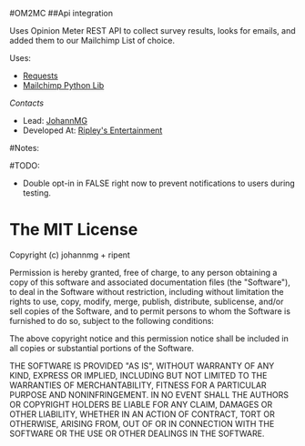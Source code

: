 #OM2MC
##Api integration

Uses Opinion Meter REST API to collect survey results, looks for emails, and added them to our Mailchimp List of choice. 


Uses: 
+ [Requests][]
+ [Mailchimp Python Lib][]



*Contacts*
+ Lead: [JohannMG][] 
+ Developed At: [Ripley's Entertainment][]


#Notes: 


#TODO: 
+ Double opt-in in FALSE right now to prevent notifications to users during testing. 



[Requests]: http://docs.python-requests.org/
[Mailchimp Python Lib]: https://bitbucket.org/mailchimp/
[JohannMG]: http://www.twitter.com/johann_mg
[Ripley's Entertainment]: http://www.ripleys.com

The MIT License
===============

Copyright (c)  johannmg + ripent

Permission is hereby granted, free of charge, to any person obtaining a copy
of this software and associated documentation files (the "Software"), to deal
in the Software without restriction, including without limitation the rights
to use, copy, modify, merge, publish, distribute, sublicense, and/or sell
copies of the Software, and to permit persons to whom the Software is
furnished to do so, subject to the following conditions:

The above copyright notice and this permission notice shall be included in
all copies or substantial portions of the Software.

THE SOFTWARE IS PROVIDED "AS IS", WITHOUT WARRANTY OF ANY KIND, EXPRESS OR
IMPLIED, INCLUDING BUT NOT LIMITED TO THE WARRANTIES OF MERCHANTABILITY,
FITNESS FOR A PARTICULAR PURPOSE AND NONINFRINGEMENT. IN NO EVENT SHALL THE
AUTHORS OR COPYRIGHT HOLDERS BE LIABLE FOR ANY CLAIM, DAMAGES OR OTHER
LIABILITY, WHETHER IN AN ACTION OF CONTRACT, TORT OR OTHERWISE, ARISING FROM,
OUT OF OR IN CONNECTION WITH THE SOFTWARE OR THE USE OR OTHER DEALINGS IN
THE SOFTWARE.
